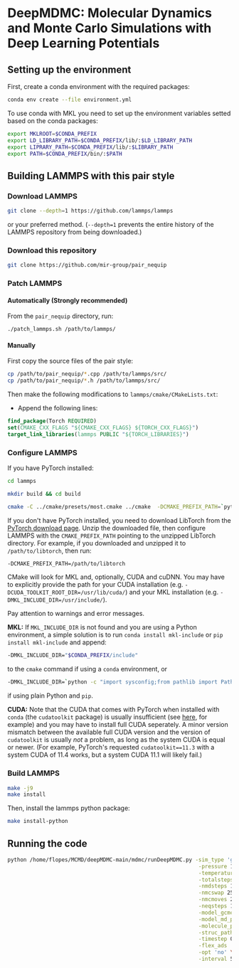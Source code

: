 # DeepMDMC: Molecular Dynamics and Monte Carlo Simulations with Deep Learning Potentials

## Setting up the environment

First, create a conda environment with the required packages:

```bash
conda env create --file environment.yml
```

To use conda with MKL you need to set up the environment variables setted based on the conda packages:

```bash
export MKLROOT=$CONDA_PREFIX
export LD_LIBRARY_PATH=$CONDA_PREFIX/lib/:$LD_LIBRARY_PATH
export LIPRARY_PATH=$CONDA_PREFIX/lib/:$LIBRARY_PATH
export PATH=$CONDA_PREFIX/bin/:$PATH
```

## Building LAMMPS with this pair style

### Download LAMMPS

```bash
git clone --depth=1 https://github.com/lammps/lammps
```

or your preferred method. (`--depth=1` prevents the entire history of the LAMMPS repository from being downloaded.)

### Download this repository

```bash
git clone https://github.com/mir-group/pair_nequip
```

### Patch LAMMPS

#### Automatically (Strongly recommended)

From the `pair_nequip` directory, run:

```bash
./patch_lammps.sh /path/to/lammps/
```

#### Manually

First copy the source files of the pair style:

```bash
cp /path/to/pair_nequip/*.cpp /path/to/lammps/src/
cp /path/to/pair_nequip/*.h /path/to/lammps/src/
```

Then make the following modifications to `lammps/cmake/CMakeLists.txt`:

- Append the following lines:

```cmake
find_package(Torch REQUIRED)
set(CMAKE_CXX_FLAGS "${CMAKE_CXX_FLAGS} ${TORCH_CXX_FLAGS}")
target_link_libraries(lammps PUBLIC "${TORCH_LIBRARIES}")
```

### Configure LAMMPS

If you have PyTorch installed:

```bash
cd lammps

mkdir build && cd build

cmake -C ../cmake/presets/most.cmake ../cmake  -DCMAKE_PREFIX_PATH=`python -c 'import torch;print(torch.utils.cmake_prefix_path)'` -D CMAKE_INSTALL_PREFIX=$HOME/lib/lammps -DCUDA_TOOLKIT_ROOT_DIR=$CONDA_PREFIX/bin/ -DMKL_INCLUDE_DIR=$CONDA_PREFIX/include/ -D BUILD_SHARED_LIBS=yes -D BUILD_TOOLS=yes -D BUILD_OMP=yes
```

If you don't have PyTorch installed, you need to download LibTorch from the [PyTorch download page](https://pytorch.org/get-started/locally/). Unzip the downloaded file, then configure LAMMPS with the `CMAKE_PREFIX_PATH` pointing to the unzipped LibTorch directory. For example, if you downloaded and unzipped it to `/path/to/libtorch`, then run:

```bash
-DCMAKE_PREFIX_PATH=/path/to/libtorch
```

CMake will look for MKL and, optionally, CUDA and cuDNN. You may have to explicitly provide the path for your CUDA installation (e.g. `-DCUDA_TOOLKIT_ROOT_DIR=/usr/lib/cuda/`) and your MKL installation (e.g. `-DMKL_INCLUDE_DIR=/usr/include/`).

Pay attention to warnings and error messages.

**MKL:** If `MKL_INCLUDE_DIR` is not found and you are using a Python environment, a simple solution is to run `conda install mkl-include` or `pip install mkl-include` and append:

```bash
-DMKL_INCLUDE_DIR="$CONDA_PREFIX/include"
```

to the `cmake` command if using a `conda` environment, or

```bash
-DMKL_INCLUDE_DIR=`python -c "import sysconfig;from pathlib import Path;print(Path(sysconfig.get_paths()[\"include\"]).parent)"`
```

if using plain Python and `pip`.

**CUDA:** Note that the CUDA that comes with PyTorch when installed with `conda` (the `cudatoolkit` package) is usually insufficient (see [here](https://github.com/pytorch/extension-cpp/issues/26), for example) and you may have to install full CUDA seperately. A minor version mismatch between the available full CUDA version and the version of `cudatoolkit` is usually *not* a problem, as long as the system CUDA is equal or newer. (For example, PyTorch's requested `cudatoolkit==11.3` with a system CUDA of 11.4 works, but a system CUDA 11.1 will likely fail.)

### Build LAMMPS

```bash
make -j9
make install
```

Then, install the lammps python package:

```bash
make install-python
```

## Running the code

```bash
python /home/flopes/MCMD/deepMDMC-main/mdmc/runDeepMDMC.py -sim_type 'gcmcmd' \
                                                            -pressure 1 \
                                                            -temperature 298 \
                                                            -totalsteps 400000 \
                                                            -nmdsteps 1000 \
                                                            -nmcswap 250000 \
                                                            -nmcmoves 250000 \
                                                            -neqsteps 10000 \
                                                            -model_gcmc_path /home/flopes/MCMD/deepMDMC-main/MgMOF74_CO2_models/MgMOF74_CO2_float32.nequip.pth \
                                                            -model_md_path /home/flopes/MCMD/deepMDMC-main/MgMOF74_CO2_models/MgMOF74_CO2.nequip.pth \
                                                            -molecule_path /home/flopes/MCMD/deepMDMC-main/data/CO2.xyz \
                                                            -struc_path /home/flopes/MCMD/deepMDMC-main/data/mg-mof-74.cif \
                                                            -timestep 0.0005 \
                                                            -flex_ads 'no' \
                                                            -opt 'no' \
                                                            -interval 50
```
